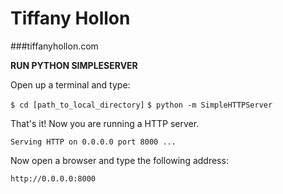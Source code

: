 # Tiffany Hollon
###tiffanyhollon.com



**RUN PYTHON SIMPLESERVER**

Open up a terminal and type:

``$ cd [path_to_local_directory]``
``$ python -m SimpleHTTPServer``

That's it! Now you are running a HTTP server.

``Serving HTTP on 0.0.0.0 port 8000 ...``

Now open a browser and type the following address:

``http://0.0.0.0:8000``